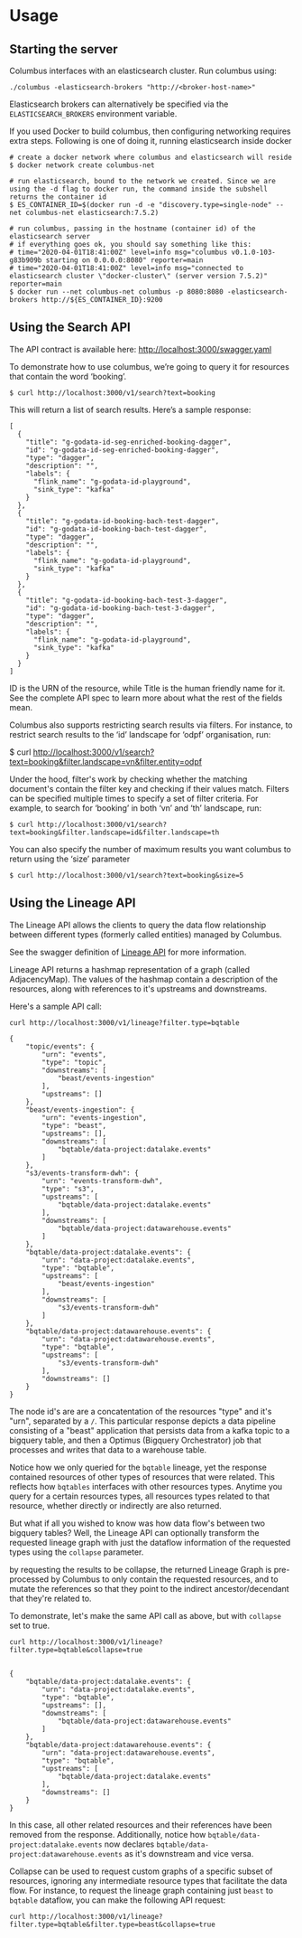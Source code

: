 # Usage

## Starting the server

Columbus interfaces with an elasticsearch cluster. Run columbus using:

```text
./columbus -elasticsearch-brokers "http://<broker-host-name>"
```

Elasticsearch brokers can alternatively be specified via the `ELASTICSEARCH_BROKERS` environment variable.

If you used Docker to build columbus, then configuring networking requires extra steps. Following is one of doing it, running elasticsearch inside docker

```text
# create a docker network where columbus and elasticsearch will reside 
$ docker network create columbus-net

# run elasticsearch, bound to the network we created. Since we are using the -d flag to docker run, the command inside the subshell returns the container id
$ ES_CONTAINER_ID=$(docker run -d -e "discovery.type=single-node" --net columbus-net elasticsearch:7.5.2)

# run columbus, passing in the hostname (container id) of the elasticsearch server
# if everything goes ok, you should say something like this:
# time="2020-04-01T18:41:00Z" level=info msg="columbus v0.1.0-103-g83b909b starting on 0.0.0.0:8080" reporter=main
# time="2020-04-01T18:41:00Z" level=info msg="connected to elasticsearch cluster \"docker-cluster\" (server version 7.5.2)" reporter=main
$ docker run --net columbus-net columbus -p 8080:8080 -elasticsearch-brokers http://${ES_CONTAINER_ID}:9200
```

## Using the Search API

The API contract is available here: [http://localhost:3000/swagger.yaml](http://localhost:3000/swagger.yaml)

To demonstrate how to use columbus, we’re going to query it for resources that contain the word ‘booking’.

```text
$ curl http://localhost:3000/v1/search?text=booking
```

This will return a list of search results. Here’s a sample response:

```text
[
  {
    "title": "g-godata-id-seg-enriched-booking-dagger",
    "id": "g-godata-id-seg-enriched-booking-dagger",
    "type": "dagger",
    "description": "",
    "labels": {
      "flink_name": "g-godata-id-playground",
      "sink_type": "kafka"
    }
  },
  {
    "title": "g-godata-id-booking-bach-test-dagger",
    "id": "g-godata-id-booking-bach-test-dagger",
    "type": "dagger",
    "description": "",
    "labels": {
      "flink_name": "g-godata-id-playground",
      "sink_type": "kafka"
    }
  },
  {
    "title": "g-godata-id-booking-bach-test-3-dagger",
    "id": "g-godata-id-booking-bach-test-3-dagger",
    "type": "dagger",
    "description": "",
    "labels": {
      "flink_name": "g-godata-id-playground",
      "sink_type": "kafka"
    }
  }
]
```

ID is the URN of the resource, while Title is the human friendly name for it. See the complete API spec to learn more about what the rest of the fields mean.

Columbus also supports restricting search results via filters. For instance, to restrict search results to the ‘id’ landscape for ‘odpf’ organisation, run:

$ curl [http://localhost:3000/v1/search?text=booking&filter.landscape=vn&filter.entity=odpf](http://localhost:3000/v1/search?text=booking&filter.landscape=vn&filter.entity=odpf)

Under the hood, filter's work by checking whether the matching document's contain the filter key and checking if their values match. Filters can be specified multiple times to specify a set of filter criteria. For example, to search for ‘booking’ in both ‘vn’ and ‘th’ landscape, run:

```text
$ curl http://localhost:3000/v1/search?text=booking&filter.landscape=id&filter.landscape=th
```

You can also specify the number of maximum results you want columbus to return using the ‘size’ parameter

```text
$ curl http://localhost:3000/v1/search?text=booking&size=5
```

## Using the Lineage API

The Lineage API allows the clients to query the data flow relationship between different types \(formerly called entities\) managed by Columbus.

See the swagger definition of [Lineage API](http://localhost:3000/swagger.yaml) for more information.

Lineage API returns a hashmap representation of a graph \(called AdjacencyMap\). The values of the hashmap contain a description of the resources, along with references to it's upstreams and downstreams.

Here's a sample API call:

```text
curl http://localhost:3000/v1/lineage?filter.type=bqtable

{
    "topic/events": {
        "urn": "events",
        "type": "topic",
        "downstreams": [
            "beast/events-ingestion"
        ],
        "upstreams": []
    },
    "beast/events-ingestion": {
        "urn": "events-ingestion",
        "type": "beast",
        "upstreams": [],
        "downstreams": [
            "bqtable/data-project:datalake.events"
        ]
    },
    "s3/events-transform-dwh": {
        "urn": "events-transform-dwh",
        "type": "s3",
        "upstreams": [
            "bqtable/data-project:datalake.events"
        ],
        "downstreams": [
            "bqtable/data-project:datawarehouse.events"
        ]
    },
    "bqtable/data-project:datalake.events": {
        "urn": "data-project:datalake.events",
        "type": "bqtable",
        "upstreams": [
            "beast/events-ingestion"
        ],
        "downstreams": [
            "s3/events-transform-dwh"
        ]
    },
    "bqtable/data-project:datawarehouse.events": {
        "urn": "data-project:datawarehouse.events",
        "type": "bqtable",
        "upstreams": [
            "s3/events-transform-dwh"
        ],
        "downstreams": []
    }
}
```

The node id's are are a concatentation of the resources "type" and it's "urn", separated by a `/`. This particular response depicts a data pipeline consisting of a "beast" application that persists data from a kafka topic to a bigquery table, and then a Optimus \(Bigquery Orchestrator\) job that processes and writes that data to a warehouse table.

Notice how we only queried for the `bqtable` lineage, yet the response contained resources of other types of resources that were related. This reflects how `bqtables` interfaces with other resources types. Anytime you query for a certain resources types, all resources types related to that resource, whether directly or indirectly are also returned.

But what if all you wished to know was how data flow's between two bigquery tables? Well, the Lineage API can optionally transform the requested lineage graph with just the dataflow information of the requested types using the `collapse` parameter.

by requesting the results to be collapse, the returned Lineage Graph is pre-processed by Columbus to only contain the requested resources, and to mutate the references so that they point to the indirect ancestor/decendant that they're related to.

To demonstrate, let's make the same API call as above, but with `collapse` set to true.

```text
curl http://localhost:3000/v1/lineage?filter.type=bqtable&collapse=true


{
    "bqtable/data-project:datalake.events": {
        "urn": "data-project:datalake.events",
        "type": "bqtable",
        "upstreams": [],
        "downstreams": [
            "bqtable/data-project:datawarehouse.events"
        ]
    },
    "bqtable/data-project:datawarehouse.events": {
        "urn": "data-project:datawarehouse.events",
        "type": "bqtable",
        "upstreams": [
            "bqtable/data-project:datalake.events"
        ],
        "downstreams": []
    }
}
```

In this case, all other related resources and their references have been removed from the response. Additionally, notice how `bqtable/data-project:datalake.events` now declares `bqtable/data-project:datawarehouse.events` as it's downstream and vice versa.

Collapse can be used to request custom graphs of a specific subset of resources, ignoring any intermediate resource types that facilitate the data flow. For instance, to request the lineage graph containing just `beast` to `bqtable` dataflow, you can make the following API request:

```text
curl http://localhost:3000/v1/lineage?filter.type=bqtable&filter.type=beast&collapse=true
```

